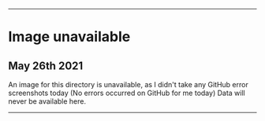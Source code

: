 
***

# Image unavailable

## May 26th 2021

An image for this directory is unavailable, as I didn't take any GitHub error screenshots today (No errors occurred on GitHub for me today) Data will never be available here.

***

